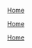 [Home](https://github.com/the-expanse/SideQuest/wiki)

[Home](https://github.com/the-expanse/SideQuest/wiki)

[Home](https://github.com/the-expanse/SideQuest/wiki)